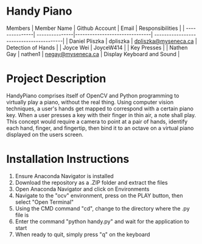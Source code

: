 # Handy Piano

Members
|   Member Name  | Github Account |           Email               | Responsibilities                        |
| ---------------| ---------------|-------------------------------| ----------------------------------------|
| Daniel Pliszka | dpliszka       | dpliszka@myseneca.ca          | Detection of Hands                      |
| Joyce Wei      | JoyceW414      |                               | Key Presses                             |
| Nathen Gay     | nathen1        | negay@myseneca.ca             | Display Keyboard and Sound              |

# Project Description 
HandyPiano comprises itself of OpenCV and Python programming to virtually play a piano, without the real thing. Using computer vision techniques, a user's hands get mapped to correspond with a certain piano key. When a user presses a key with their finger in thin air, a note shall play. This concept would require a camera to point at a pair of hands, identify each hand, finger, and fingertip, then bind it to an octave on a virtual piano displayed on the users screen.

# Installation Instructions

1. Ensure Anaconda Navigator is installed
2. Download the repository as a .ZIP folder and extract the files
3. Open Anaconda Navigator and click on Environments
4. Navigate to the "ocv" environment, press on the PLAY button, then select "Open Terminal"
5. Using the CMD command "cd", change to the directory where the .py file is
6. Enter the command "python handy.py" and wait for the application to start
7. When ready to quit, simply press "q" on the keyboard
